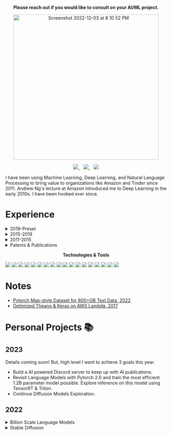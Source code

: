 
<p align="center"><b>Please reach out if you would like to consult on your AI/ML project.</b></p>

<p align="center">
<img width="454" alt="Screenshot 2022-12-03 at 8 10 52 PM" src="https://user-images.githubusercontent.com/88844341/205474021-a1bae1a2-5570-4d31-a996-867945f692f4.png">
</p>

<p align="center">
  <a href="https://www.linkedin.com/in/abhishekpatnia/">
    <img src="https://img.shields.io/badge/linkedin-%230077B5.svg?&style=for-the-badge&logo=linkedin&logoColor=white" />
  </a>&nbsp;&nbsp;
  <a href="https://twitter.com/appliedml42">
    <img src="https://img.shields.io/badge/Twitter-1DA1F2?style=for-the-badge&logo=twitter&logoColor=white" />
  </a>&nbsp;&nbsp;
  <a href="mailto:appliedml42@gmail.com">
    <img src="https://img.shields.io/badge/Gmail-D14836?style=for-the-badge&logo=gmail&logoColor=white" />
  </a>
</p>

I have been using Machine Learning, Deep Learning, and Natural Language Processing to bring value to organizations like Amazon and Tinder since 2011. Andrew Ng's lecture at Amazon introduced me to Deep Learning in the early 2010s. I have been hooked ever since.  

# Experience

<details><summary>2019-Preset</summary>

## Staff MLE & Technical Lead, Tinde
Technical Lead for a Machine Learning Engineers & Risk Analysts team. I started the group and grew it to 9 people. This team owns detection models/algorithms for identifying Trust & Safety violations.
+ Responsible for hiring, mentoring, and team charter.
+ Organized Risk Analysts under the Escalations and Early Warning team. Collaborated with the team to invent KPIs for the org. This team optimizes detection strategies using existing signals and provides feedback highlighting detection gaps.
+ Removed data scarcity by establishing best practices for leveraging moderation logs for training and evaluation datasets.
+ Established modeling best practices. Transformers for text classification by pre-training on Tinder’s unique data; Text pre-processing pipelines to handle adversarial attacks; Metadata embeddings to improve multi-lingual performance; ConvNeXT family of models for effective and efficient image classifiers.
+ Enabled real-time model inference. TFLite and Quantization for CPU-based models; TensorRT and Triton for GPU-based models; Collaborated with Infra team to establish requirements for the K8-based model endpoint framework.
</details>

<details><summary>2015-2019</summary>

## Senior Applied Scientist, Amazon
Technical lead for the query understanding science team.
+ Led the Research & Development of the first query -> shopping intent Recurrent Neural Network model. This model became the foundation for multiple shopping experiences that required mapping of queries to shopping intents.
+ Established best practices for training Deep Learning models and their deployment for the team. Built GPU-based training and batch-inference infrastructure over AWS Batch.
+ Collaborated closely with the infrastructure team to establish requirements for the inference framework. Made sure the team invested in a Python-based framework to make model deployments painless.
</details>

<details><summary>2011-2015</summary>

## Senior Software Development Engineer
Founding engineer on the [X-Ray](https://www.youtube.com/watch?v=AbzOLua2baw) team. X-Ray identifies a book’s topics, characters, images, and essential passages.
+ Developed algorithms to identify characters and all their mentions in a book. For example, the algorithm will ensure that Mr. Potter and Harry Potter are associated with the same character Harry Potter. 
+ Led the Book Maps teams and developed algorithms to identify images and critical passages in a book.
+ Developed testing at scale methodologies to go code complete months before the deadline. Concretely, each new algorithm change was tested against thousands of books, and the most common bugs were sorted by frequency and prioritized.
+ Generated n-gram count statistics across the whole Kindle catalog using Map-Reduce and Dynamo DB. This data is used for topic modeling. 
+ Developed the Kindle N-gram Corpus. N-gram frequency table using Map-Reduce and DynamodDB across all Kindle books circa 2012. Essential topics in books are identified using this dataset.
</details>

<details><summary>Patents & Publications</summary>
  
+ Text Classifiers for Small Scale Relevance
+ [Digital Content excerpt Identification](https://patents.google.com/patent/US9910916B1/en)
+ [Identifying entities in a digital work](https://patents.google.com/patent/US9639518B1/en)
+ [Identifying topics in a digital work](https://patents.google.com/patent/US9613003B1/en)
+ [Visual representation of supplemental information for a digital work • Providing supplemental information for a digital work](https://patents.google.com/patent/US20130080881A1/en)
+ [Providing supplemental information for a digital work](https://patents.google.com/patent/US8842085B1/en)
+ [Presenting content in multiple languages](https://patents.google.com/patent/US9684641B1/en)
+ [Providing supplemental information for a digital work in a user interface](https://patents.google.com/patent/US9128581B1/en)
+ [Navigating supplemental information for a digital work](https://patents.google.com/patent/US9471547B1/en)
+ [Display screen having a graphical user interface for providing supplemental information of a digital work](https://patents.google.com/patent/USD674810S1/en)
+ [Layout-aware text extraction from full-text PDF of scientific articles](https://scfbm.biomedcentral.com/articles/10.1186/1751-0473-7-7)
</details>

<p align="center"><b>Technologies & Tools</b></p>

[<img src="https://img.shields.io/badge/PyTorch-Primary Modeling Framework-important.svg?logo=PyTorch">](https://pytorch.org)
[<img src="https://img.shields.io/badge/PyTorch Lightning-Primary Modeling Framework-important.svg?logo=PyTorch Lightning">](https://www.pytorchlightning.ai)
[<img src="https://img.shields.io/badge/SQLite-On Disk Random IO-important.svg?logo=SQLite">](https://www.sqlite.org/index.html)
[<img src="https://img.shields.io/badge/TensorRT-GPU Inference-important.svg?logo=NVIDIA">](https://developer.nvidia.com/tensorrt)
[<img src="https://img.shields.io/badge/Triton-GPU Inference-important.svg?logo=NVIDIA">](https://developer.nvidia.com/nvidia-triton-inference-server)
[<img src="https://img.shields.io/badge/Python-Primary Language-important.svg?logo=Python">](https://www.python.org)
[<img src="https://img.shields.io/badge/NumPy--important.svg?logo=NumPy">](https://numpy.org)
[<img src="https://img.shields.io/badge/Jupyter-Primary IDE-important.svg?logo=Jupyter">](https://jupyter.org)
[<img src="https://img.shields.io/badge/PyCharm-Primary IDE-important.svg?logo=PyCharm">](https://www.jetbrains.com/pycharm/)
[<img src="https://img.shields.io/badge/PySpark-Primary Analytics-important.svg?logo=Apache Spark">](https://spark.apache.org/docs/latest/api/python/)
[<img src="https://img.shields.io/badge/Databricks-End User Experience-important.svg?logo=Databricks">](https://www.databricks.com)
[<img src="https://img.shields.io/badge/Docker-Working Knowledge-important.svg?logo=Docker">](https://www.docker.com)
[<img src="https://img.shields.io/badge/AWS-Working Knowledge-important.svg?logo=Amazon AWS">](https://aws.amazon.com)
[<img src="https://img.shields.io/badge/K8s-Working Knowledge-important.svg?logo=Kubernetes">](https://kubernetes.io)
[<img src="https://img.shields.io/badge/MLonGPUs-Interface Using Python-important.svg?logo=Nvidia">](https://www.nvidia.com/en-us/ai-data-science/)
[<img src="https://img.shields.io/badge/TensorFlow-Secondary Modeling Framework-important.svg?logo=TensorFlow">](https://www.tensorflow.org)
[<img src="https://img.shields.io/badge/Keras-Secondary Modeling Framework-important.svg?logo=Keras">](https://keras.io)
[<img src="https://img.shields.io/badge/TFLite-CPU Inference-important.svg?logo=TensorFlow">](https://www.tensorflow.org/lite)




# Notes
- [Pytorch Map-style Dataset for 800+GB Text Data, 2022](https://wandb.ai/appliedml42/language_modeling/reports/Pytorch-Map-style-Dataset-for-800-GB-Text-Data--VmlldzoyMDk3NDgx)
- [Optimized Theano & Keras on AWS Lambda, 2017](https://becominghuman.ai/running-deep-learning-models-on-aws-lambda-cfd2f76ca048)

# Personal Projects 📚
## 2023
Details coming soon! But, high level I want to achieve 3 goals this year.
* Build a AI powered Discord server to keep up with AI publications. 
* Revisit Language Models with Pytorch 2.0 and train the most efficient 1.2B parameter model possible. Explore inference on this model using TensorRT & Triton.
* Continue Diffusion Models Exploration.
## 2022
<details><summary>Billion Scale Language Models</summary>
  
Billion-scale language models like GPT-2 and GPT-3 and their derivatives have become essential models for accomplishing traditional NLP tasks like classifications. At the same time, they have opened the door to possibilities like code generation. Understanding and training these models require a deep understanding of Transformers and how to train them across multiple GPUs on billions of tokens. In these experiments, I am learning how to train billion parameter models on multiple GPUs on billions of tokens. For more details, go to this [repository](https://github.com/appliedml42/language-modeling). 
</details>

<details><summary>Stable Diffusion</summary>

Stable Diffusion is revolutionizing the Generative AI field. New text-to-image models like DreamBooth are making art accessible to many more people. My personal experience is in Natural Language Processing; however, lucky for me, FastAI just released a new course on Stable Diffusion. I am excited to learn and follow along—more details in this [repository](https://github.com/appliedml42/fastai-stable-diffusion). 
</details>
